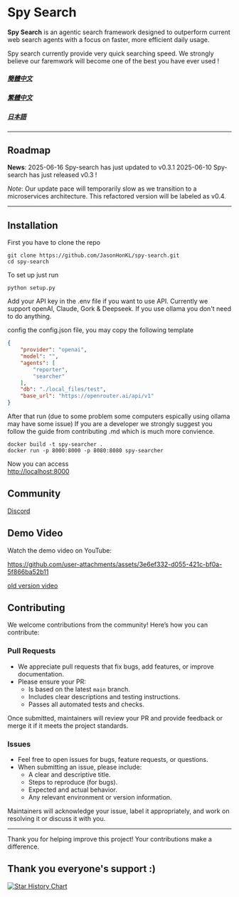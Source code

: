 # Spy Search

**Spy Search** is an agentic search framework designed to outperform current web search agents with a focus on faster, more efficient daily usage.

Spy search currently provide very quick searching speed. We strongly believe our faremwork will become one of the best you have ever used ! 

##### [簡體中文](./docs/ch_simplify.md) 
##### [繁體中文](./docs/ch_complex.md)
##### [日本語](./docs/jap.md)
---

## Roadmap
**News**: 
2025-06-16 Spy-search has just updated to v0.3.1
2025-06-10 Spy-search has just released v0.3 ! 

*Note*: Our update pace will temporarily slow as we transition to a microservices architecture. This refactored version will be labeled as v0.4.

---

## Installation
First you have to clone the repo
```shell
git clone https://github.com/JasonHonKL/spy-search.git
cd spy-search
```

To set up just run 
```shell
python setup.py
```

Add your API key in the .env file if you want to use API. Currently we support openAI, Claude, Gork & Deepseek. If you use ollama you don't need to do anything. 

config the config.json file, you may copy the following template
```json
{
    "provider": "openai",
    "model": "",
    "agents": [
        "reporter",
        "searcher"
    ],
    "db": "./local_files/test",
    "base_url": "https://openrouter.ai/api/v1"
}
```

After that run (due to some problem some computers espically using ollama may have some issue) If you are a developer we strongly suggest you follow the guide from contributing .md which is much more convience. 
```shell
docker build -t spy-searcher .   
docker run -p 8000:8000 -p 8080:8080 spy-searcher
```

Now you can access  
[http://localhost:8000](http://localhost:8080)


## Community 
[Discord](https://discord.gg/rrsMgBdJJt)


## Demo Video

Watch the demo video on YouTube:


https://github.com/user-attachments/assets/3e6ef332-d055-421c-bf0a-5f866ba52b11




[old version video](https://www.youtube.com/watch?v=Dgb33BHtRwQ)

## Contributing

We welcome contributions from the community! Here’s how you can contribute:

### Pull Requests

- We appreciate pull requests that fix bugs, add features, or improve documentation.
- Please ensure your PR:
  - Is based on the latest `main` branch.
  - Includes clear descriptions and testing instructions.
  - Passes all automated tests and checks.

Once submitted, maintainers will review your PR and provide feedback or merge it if it meets the project standards.

### Issues

- Feel free to open issues for bugs, feature requests, or questions.
- When submitting an issue, please include:
  - A clear and descriptive title.
  - Steps to reproduce (for bugs).
  - Expected and actual behavior.
  - Any relevant environment or version information.

Maintainers will acknowledge your issue, label it appropriately, and work on resolving it or discuss it with you.

---

Thank you for helping improve this project! Your contributions make a difference.


## Thank you everyone's support :) 
[![Star History Chart](https://api.star-history.com/svg?repos=JasonHonKL/spy-search&type=Date)](https://star-history.com/#JasonHonKL/spy-search&Date)
